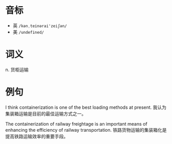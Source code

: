# 音标

- 英 `/kənˌteinərai'zeiʃən/`
- 美 `/undefined/`

# 词义

n. 货柜运输


# 例句

I think containerization is one of the best loading methods at present.
我认为集装箱运输是目前的最佳运输方式之一。

The containerization of railway freightage is an important means of enhancing the efficiency of railway transportation.
铁路货物运输的集装箱化是提高铁路运输效率的重要手段。


